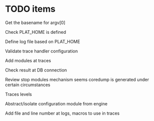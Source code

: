 # TODO items

Get the basename for argv[0]

Check PLAT_HOME is defined

Define log file based on PLAT_HOME

Validate trace handler configuration

Add modules at traces

Check result at DB connection

Review stop modules mechanism seems coredump is generated under certain circumstances

Traces levels

Abstract/isolate configuration module from engine


Add file and line number at logs, macros to use in traces





